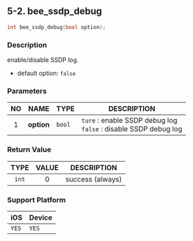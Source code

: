 ## 5-2. bee_ssdp_debug

```c
int bee_ssdp_debug(bool option);
```

### Description

enable/disable SSDP log.

* default option: `false`

### Parameters

| NO | NAME | TYPE | DESCRIPTION |
| :--: | -- | -- | -- |
| 1 | **option** | `bool` | `ture` : enable SSDP debug log<br> `false` : disable SSDP debug log |


### Return Value

| TYPE | VALUE | DESCRIPTION |
| :--: | :--: | -- |
| `int` | 0 | success (always) |

### Support Platform

| iOS | Device |
| -- | -- |
| `YES` | `YES` |
